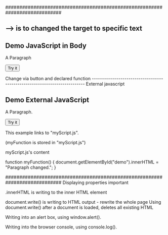 ############################################################################
<script> document.getElementByID("targeted demo").innerHTML = "text here ";</script>
--> is to changed the target to specific text
--------------------------------------------------------------------------
<!DOCTYPE html>
<html>
<body>

<h2>Demo JavaScript in Body</h2>

<p id="demo">A Paragraph</p>

<button type="button" onclick="myFunction()">Try it</button>

<script>
function myFunction() {
  document.getElementById("demo").innerHTML = "Paragraph changed.";
}
</script>
</body>
</html>
Change via button and declared function
--------------------------------------------------------------------------
External javascript

<!DOCTYPE html>
<html>
<body>

<h2>Demo External JavaScript</h2>

<p id="demo">A Paragraph.</p>

<button type="button" onclick="myFunction()">Try it</button>

<p>This example links to "myScript.js".</p>
<p>(myFunction is stored in "myScript.js")</p>

<script src="myScript.js"></script>

</body>
</html>

myScript.js's content 

function myFunction() {
  document.getElementById("demo").innerHTML = "Paragraph changed.";
}

############################################################################
Displaying properties important 
  
.innerHTML is writing to the inner HTML element

document.write() is writing to HTML output  - rewrite the whole page  Using document.write() after a document is loaded, deletes all existing HTML

Writing into an alert box, using window.alert().

Writing into the browser console, using console.log().

